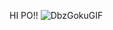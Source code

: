HI PO!! ![DbzGokuGIF](https://github.com/user-attachments/assets/0c0f12bc-1051-4bef-b1d6-4376f18cb6d7)
